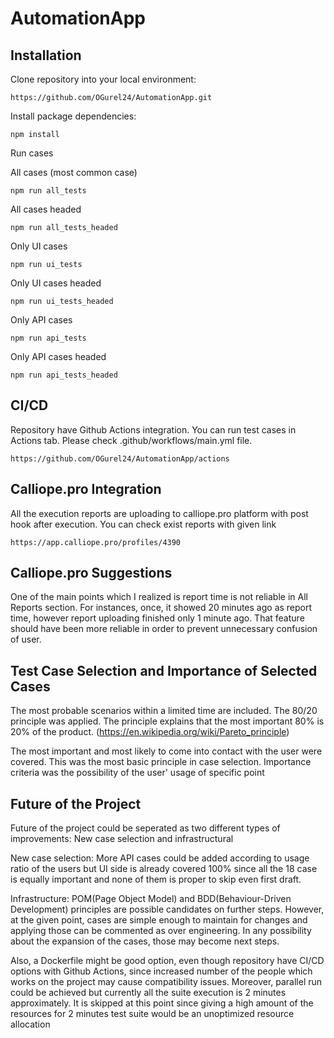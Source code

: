 # AutomationApp


Installation
------------

Clone repository into your local environment:

```
https://github.com/OGurel24/AutomationApp.git
```

Install package dependencies:

```
npm install
```

Run cases

All cases (most common case)
```
npm run all_tests 
```
All cases headed
```
npm run all_tests_headed 
```
Only UI cases
```
npm run ui_tests
```
Only UI cases headed
```
npm run ui_tests_headed
```
Only API cases
```
npm run api_tests
```
Only API cases headed
```
npm run api_tests_headed
```

CI/CD
------------

Repository have Github Actions integration. You can run test cases in Actions tab. 
Please check .github/workflows/main.yml file. 

```
https://github.com/OGurel24/AutomationApp/actions
```

Calliope.pro Integration
------------

All the execution reports are uploading to calliope.pro platform with post hook after execution.
You can check exist reports with given link

```
https://app.calliope.pro/profiles/4390
```

Calliope.pro Suggestions
------------

One of the main points which I realized is report time is not reliable in All Reports section. 
For instances, once, it showed 20 minutes ago as report time, however report uploading finished only 1 minute ago.
That feature should have been more reliable in order to prevent unnecessary confusion of user.

Test Case Selection and Importance of Selected Cases
------------

The most probable scenarios within a limited time are included. The 80/20 principle was applied. 
The principle explains that the most important 80% is 20% of the product. 
(https://en.wikipedia.org/wiki/Pareto_principle)

The most important and most likely to come into contact with the user were covered. 
This was the most basic principle in case selection. 
Importance criteria was the possibility of the user' usage of specific point

Future of the Project
------------

Future of the project could be seperated as two different types of improvements: New case selection and infrastructural

New case selection: More API cases could be added according to usage ratio of the users but UI side is already
covered 100% since all the 18 case is equally important and none of them is proper to skip even first draft.

Infrastructure: POM(Page Object Model) and BDD(Behaviour-Driven Development) principles are possible candidates on 
further steps. However, at the given point, cases are simple enough to maintain for changes and applying those can be
commented as over engineering. In any possibility about the expansion of the cases, those may become next steps. 

Also, a Dockerfile might be good option, even though repository have CI/CD options with Github Actions, since increased
number of the people which works on the project may cause compatibility issues. Moreover, parallel run could be achieved
but currently all the suite execution is 2 minutes approximately. It is skipped at this point since giving a high 
amount of the resources for 2 minutes test suite would be an unoptimized resource allocation